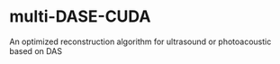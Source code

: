# multi-DASE-CUDA
An optimized reconstruction algorithm for ultrasound or photoacoustic based on DAS
